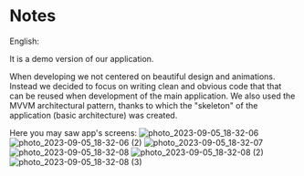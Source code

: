 # Notes

English: 

It is a demo version of our application.

When developing we not centered on beautiful design and animations.
Instead we decided to focus on writing clean and obvious code that that can be reused when
development of the main application.
We also used the MVVM architectural pattern, thanks to which the "skeleton" of the application (basic architecture)
was created.

Here you may saw app's screens: 
![photo_2023-09-05_18-32-06](https://github.com/Nikos-Group/AdvancedNotes/assets/114339722/8c7bbafd-c2a5-4434-ace2-1bbade973266)
![photo_2023-09-05_18-32-06 (2)](https://github.com/Nikos-Group/AdvancedNotes/assets/114339722/e641ec44-b6dc-4214-8fee-dd3b086b4b15)
![photo_2023-09-05_18-32-07](https://github.com/Nikos-Group/AdvancedNotes/assets/114339722/85296547-af9c-4d3f-807d-b1b4d54b0594)
![photo_2023-09-05_18-32-08](https://github.com/Nikos-Group/AdvancedNotes/assets/114339722/6c3a2523-fb8c-47ae-9a59-cd4e16ab9115)
![photo_2023-09-05_18-32-08 (2)](https://github.com/Nikos-Group/AdvancedNotes/assets/114339722/f7d27040-b84f-49e6-98ee-91aba2159687)
![photo_2023-09-05_18-32-08 (3)](https://github.com/Nikos-Group/AdvancedNotes/assets/114339722/222632f5-b006-4f54-8cd6-bca59f993388)

